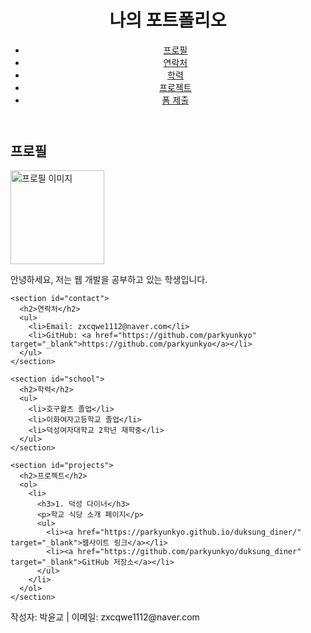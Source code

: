 <!DOCTYPE html>
<html lang="ko">
<head>
  <meta charset="UTF-8">
  <title>박윤교의 포트폴리오</title>
  <link rel="stylesheet" href="style.css">
</head>
<body>
  <header>
    <h1>나의 포트폴리오</h1>
    <nav>
      <ul>
        <li><a href="#profile">프로필</a></li>
        <li><a href="#contact">연락처</a></li>
        <li><a href="#school">학력</a></li>
        <li><a href="#projects">프로젝트</a></li>
        <li><a href="form.html">폼 제출</a></li>
      </ul>
    </nav>
  </header>

  <main>
    <section id="profile">
      <h2>프로필</h2>
      <img src="media/profile.jpeg" alt="프로필 이미지" width="150">
      <p>안녕하세요, 저는 웹 개발을 공부하고 있는 학생입니다.</p>
    </section>

    <section id="contact">
      <h2>연락처</h2>
      <ul>
        <li>Email: zxcqwe1112@naver.com</li>
        <li>GitHub: <a href="https://github.com/parkyunkyo" target="_blank">https://github.com/parkyunkyo</a></li>
      </ul>
    </section>

    <section id="school">
      <h2>학력</h2>
      <ul>
        <li>호구왈츠 졸업</li>
        <li>이화여자고등학교 졸업</li>
        <li>덕성여자대학교 2학년 재학중</li>
      </ul>
    </section>

    <section id="projects">
      <h2>프로젝트</h2>
      <ol>
        <li>
          <h3>1. 덕성 다이너</h3>
          <p>학교 식당 소개 페이지</p>
          <ul>
            <li><a href="https://parkyunkyo.github.io/duksung_diner/" target="_blank">웹사이트 링크</a></li>
            <li><a href="https://github.com/parkyunkyo/duksung_diner" target="_blank">GitHub 저장소</a></li>
          </ul>
        </li>
      </ol>
    </section>
  </main>

  <footer>
    <p>작성자: 박윤교 | 이메일: zxcqwe1112@naver.com</p>
  </footer>
</body>
</html>
